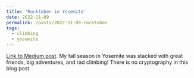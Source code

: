 ```yaml
---
title: 'Rocktober in Yosemite'
date: 2022-11-09
permalink: /posts/2022-11-09-rocktober
tags:
  - climbing
  - yosemite
---
```


[Link to Medium post](https://cathieyun.medium.com/rocktober-in-yosemite-b588c4e021d2). My fall season in Yosemite was stacked with great friends, big adventures, and rad climbing! There is no cryptography in this blog post.